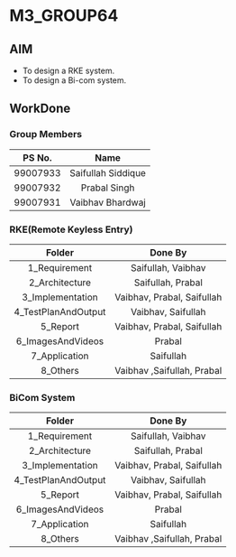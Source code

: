 # M3_GROUP64 
## AIM  
-   To design a RKE system.
-   To design a Bi-com system.
## WorkDone
### Group Members
|PS No.|Name|
|:--:|:--:|
|99007933|Saifullah Siddique|
|99007932|Prabal Singh|
|99007931|Vaibhav Bhardwaj|

### RKE(Remote Keyless Entry)
|Folder|Done By| 
|:-:|:--:|
|1_Requirement|Saifullah, Vaibhav| 
|2_Architecture|Saifullah, Prabal| 
|3_Implementation|Vaibhav, Prabal, Saifullah|
|4_TestPlanAndOutput|Vaibhav, Saifullah| 
|5_Report|Vaibhav, Prabal, Saifullah| 
|6_ImagesAndVideos|Prabal|
|7_Application|Saifullah|
|8_Others|Vaibhav ,Saifullah, Prabal|
### BiCom System
|Folder|Done By|
|:-:|:--:|
|1_Requirement|Saifullah, Vaibhav|
|2_Architecture|Saifullah, Prabal|
|3_Implementation|Vaibhav, Prabal, Saifullah|
|4_TestPlanAndOutput|Vaibhav, Saifullah|
|5_Report|Vaibhav, Prabal, Saifullah|
|6_ImagesAndVideos|Prabal|
|7_Application|Saifullah|
|8_Others|Vaibhav ,Saifullah, Prabal| 
